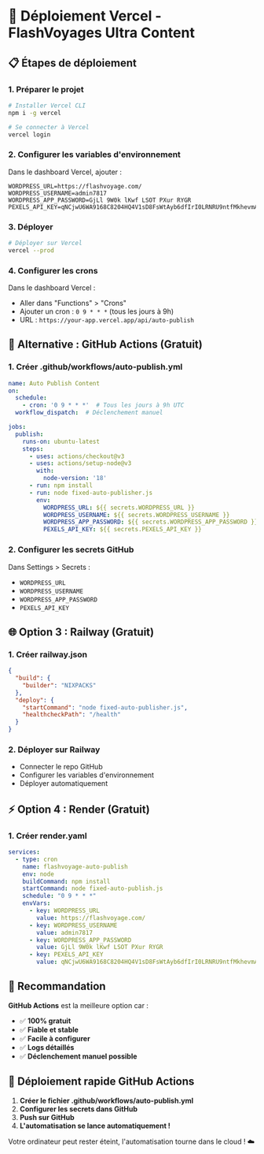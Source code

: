 # 🚀 Déploiement Vercel - FlashVoyages Ultra Content

## 📋 Étapes de déploiement

### 1. **Préparer le projet**
```bash
# Installer Vercel CLI
npm i -g vercel

# Se connecter à Vercel
vercel login
```

### 2. **Configurer les variables d'environnement**
Dans le dashboard Vercel, ajouter :
```
WORDPRESS_URL=https://flashvoyage.com/
WORDPRESS_USERNAME=admin7817
WORDPRESS_APP_PASSWORD=GjLl 9W0k lKwf LSOT PXur RYGR
PEXELS_API_KEY=qNCjwU6WA9168C8204HQ4V1sD8FsWtAyb6dfIrI0LRNRU9ntfMkhevmA
```

### 3. **Déployer**
```bash
# Déployer sur Vercel
vercel --prod
```

### 4. **Configurer les crons**
Dans le dashboard Vercel :
- Aller dans "Functions" > "Crons"
- Ajouter un cron : `0 9 * * *` (tous les jours à 9h)
- URL : `https://your-app.vercel.app/api/auto-publish`

## 🔧 **Alternative : GitHub Actions (Gratuit)**

### 1. **Créer .github/workflows/auto-publish.yml**
```yaml
name: Auto Publish Content
on:
  schedule:
    - cron: '0 9 * * *'  # Tous les jours à 9h UTC
  workflow_dispatch:  # Déclenchement manuel

jobs:
  publish:
    runs-on: ubuntu-latest
    steps:
      - uses: actions/checkout@v3
      - uses: actions/setup-node@v3
        with:
          node-version: '18'
      - run: npm install
      - run: node fixed-auto-publisher.js
        env:
          WORDPRESS_URL: ${{ secrets.WORDPRESS_URL }}
          WORDPRESS_USERNAME: ${{ secrets.WORDPRESS_USERNAME }}
          WORDPRESS_APP_PASSWORD: ${{ secrets.WORDPRESS_APP_PASSWORD }}
          PEXELS_API_KEY: ${{ secrets.PEXELS_API_KEY }}
```

### 2. **Configurer les secrets GitHub**
Dans Settings > Secrets :
- `WORDPRESS_URL`
- `WORDPRESS_USERNAME`
- `WORDPRESS_APP_PASSWORD`
- `PEXELS_API_KEY`

## 🌐 **Option 3 : Railway (Gratuit)**

### 1. **Créer railway.json**
```json
{
  "build": {
    "builder": "NIXPACKS"
  },
  "deploy": {
    "startCommand": "node fixed-auto-publisher.js",
    "healthcheckPath": "/health"
  }
}
```

### 2. **Déployer sur Railway**
- Connecter le repo GitHub
- Configurer les variables d'environnement
- Déployer automatiquement

## ⚡ **Option 4 : Render (Gratuit)**

### 1. **Créer render.yaml**
```yaml
services:
  - type: cron
    name: flashvoyage-auto-publish
    env: node
    buildCommand: npm install
    startCommand: node fixed-auto-publish.js
    schedule: "0 9 * * *"
    envVars:
      - key: WORDPRESS_URL
        value: https://flashvoyage.com/
      - key: WORDPRESS_USERNAME
        value: admin7817
      - key: WORDPRESS_APP_PASSWORD
        value: GjLl 9W0k lKwf LSOT PXur RYGR
      - key: PEXELS_API_KEY
        value: qNCjwU6WA9168C8204HQ4V1sD8FsWtAyb6dfIrI0LRNRU9ntfMkhevmA
```

## 🎯 **Recommandation**

**GitHub Actions** est la meilleure option car :
- ✅ **100% gratuit**
- ✅ **Fiable et stable**
- ✅ **Facile à configurer**
- ✅ **Logs détaillés**
- ✅ **Déclenchement manuel possible**

## 🚀 **Déploiement rapide GitHub Actions**

1. **Créer le fichier .github/workflows/auto-publish.yml**
2. **Configurer les secrets dans GitHub**
3. **Push sur GitHub**
4. **L'automatisation se lance automatiquement !**

Votre ordinateur peut rester éteint, l'automatisation tourne dans le cloud ! ☁️
